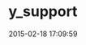 ---
layout: post
title:  "y_support"
repo:   "boris-s/y_support"
date:   2015-02-18 17:09:59
gemurl: 
---